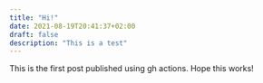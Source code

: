 ```yaml
---
title: "Hi!"
date: 2021-08-19T20:41:37+02:00
draft: false
description: "This is a test"
---
```

This is the first post published using  gh actions.
Hope this works!